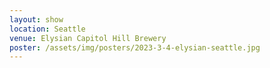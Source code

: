 ```yaml
---
layout: show
location: Seattle
venue: Elysian Capitol Hill Brewery
poster: /assets/img/posters/2023-3-4-elysian-seattle.jpg
---
```



